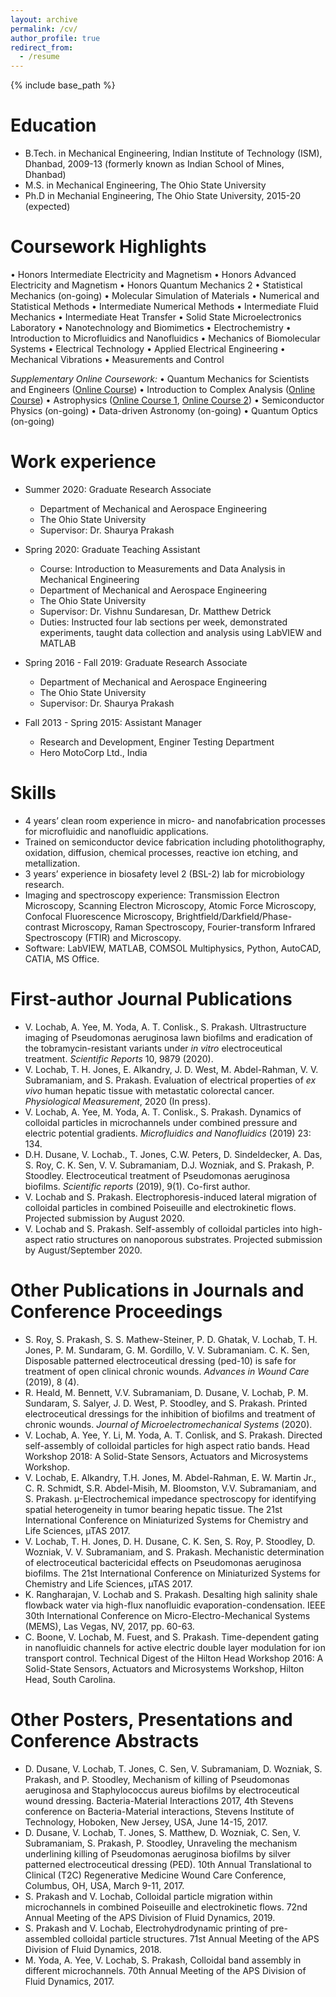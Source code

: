 ```yaml
---
layout: archive
permalink: /cv/
author_profile: true
redirect_from:
  - /resume
---
```


{% include base_path %}

Education
======
* B.Tech. in Mechanical Engineering, Indian Institute of Technology (ISM), Dhanbad, 2009-13 (formerly known as Indian School of Mines, Dhanbad)
* M.S. in Mechanical Engineering, The Ohio State University
* Ph.D in Mechanial Engineering, The Ohio State University, 2015-20 (expected)

Coursework Highlights
======

• Honors Intermediate Electricity and Magnetism • Honors Advanced Electricity and Magnetism • Honors Quantum Mechanics 2 • Statistical Mechanics (on-going) • Molecular Simulation of Materials • Numerical and Statistical Methods • Intermediate Numerical Methods • Intermediate Fluid Mechanics • Intermediate Heat Transfer • Solid State Microelectronics Laboratory • Nanotechnology and Biomimetics • Electrochemistry • Introduction to Microfluidics and Nanofluidics • Mechanics of Biomolecular Systems • Electrical Technology • Applied Electrical Engineering • Mechanical Vibrations • Measurements and Control

_Supplementary Online Coursework:_ • Quantum Mechanics for Scientists and Engineers ([Online Course](/files/QuantumMechanics_Certificate1.pdf)) • Introduction to Complex Analysis ([Online Course](/files/Certificate_ComplexAnalysis.pdf)) • Astrophysics ([Online Course 1](/files/Certificate1_Astronomy.pdf), [Online Course 2](/files/Certificate2_Astronomy.pdf)) • Semiconductor Physics (on-going) • Data-driven Astronomy (on-going) • Quantum Optics (on-going)

Work experience
======
* Summer 2020: Graduate Research Associate
  * Department of Mechanical and Aerospace Engineering
  * The Ohio State University
  * Supervisor: Dr. Shaurya Prakash

* Spring 2020: Graduate Teaching Assistant
  * Course: Introduction to Measurements and Data Analysis in Mechanical Engineering
  * Department of Mechanical and Aerospace Engineering
  * The Ohio State University
  * Supervisor: Dr. Vishnu Sundaresan, Dr. Matthew Detrick
  * Duties: Instructed four lab sections per week, demonstrated experiments, taught data collection and analysis using LabVIEW and MATLAB 

* Spring 2016 - Fall 2019: Graduate Research Associate
  * Department of Mechanical and Aerospace Engineering
  * The Ohio State University
  * Supervisor: Dr. Shaurya Prakash
  
* Fall 2013 - Spring 2015: Assistant Manager
  * Research and Development, Enginer Testing Department
  * Hero MotoCorp Ltd., India
  
Skills
======
* 4 years’ clean room experience in micro- and nanofabrication processes for microfluidic and nanofluidic applications.
* Trained on semiconductor device fabrication including photolithography, oxidation, diffusion, chemical processes, reactive ion etching, and metallization.
* 3 years’ experience in biosafety level 2 (BSL-2) lab for microbiology research.
* Imaging and spectroscopy experience: Transmission Electron Microscopy, Scanning Electron Microscopy, Atomic Force Microscopy, Confocal Fluorescence Microscopy, Brightfield/Darkfield/Phase-contrast Microscopy, Raman Spectroscopy, Fourier-transform Infrared Spectroscopy (FTIR) and Microscopy.
* Software: LabVIEW, MATLAB, COMSOL Multiphysics, Python, AutoCAD, CATIA, MS Office.

First-author Journal Publications
======
* V. Lochab, A. Yee, M. Yoda, A. T. Conlisk., S. Prakash. Ultrastructure imaging of Pseudomonas aeruginosa lawn biofilms and eradication of the tobramycin-resistant variants under _in vitro_ electroceutical treatment.  _Scientific Reports_ 10, 9879 (2020).
* V. Lochab, T. H. Jones, E. Alkandry, J. D. West, M. Abdel-Rahman, V. V. Subramaniam, and S. Prakash. Evaluation of electrical properties of _ex vivo_ human hepatic tissue with metastatic colorectal cancer. _Physiological Measurement_, 2020 (In press).
* V. Lochab, A. Yee, M. Yoda, A. T. Conlisk., S. Prakash. Dynamics of colloidal particles in microchannels under combined pressure and electric potential gradients. _Microfluidics and Nanofluidics_ (2019) 23: 134.	
* D.H. Dusane, V. Lochab., T.  Jones, C.W. Peters, D. Sindeldecker, A. Das, S. Roy, C. K. Sen, V. V. Subramaniam, D.J. Wozniak, and S. Prakash, P. Stoodley. Electroceutical treatment of Pseudomonas aeruginosa biofilms. _Scientific reports_ (2019), 9(1). Co-first author.
* V. Lochab and S. Prakash. Electrophoresis-induced lateral migration of colloidal particles in combined Poiseuille and electrokinetic flows. Projected submission by August 2020.
* V. Lochab and S. Prakash. Self-assembly of colloidal particles into high-aspect ratio structures on nanoporous substrates. Projected submission by August/September 2020.
  
Other Publications in Journals and Conference Proceedings
======
* S. Roy, S. Prakash, S. S. Mathew-Steiner, P. D. Ghatak, V. Lochab, T. H. Jones, P. M. Sundaram, G. M. Gordillo, V. V. Subramaniam. C. K. Sen, Disposable patterned electroceutical dressing (ped-10) is safe for treatment of open clinical chronic wounds. _Advances in Wound Care_ (2019), 8 (4).
* R. Heald, M. Bennett, V.V. Subramaniam, D. Dusane, V. Lochab, P. M. Sundaram, S. Salyer, J. D. West, P. Stoodley, and S. Prakash. Printed electroceutical dressings for the inhibition of biofilms and treatment of chronic wounds. _Journal of Microelectromechanical Systems_ (2020).
* V. Lochab, A. Yee, Y. Li, M. Yoda, A. T. Conlisk, and S. Prakash. Directed self-assembly of colloidal particles for high aspect ratio bands. Head Workshop 2018: A Solid-State Sensors, Actuators and Microsystems Workshop. 
* V. Lochab, E. Alkandry, T.H. Jones, M. Abdel-Rahman, E. W. Martin Jr., C. R. Schmidt, S.R. Abdel-Misih, M. Bloomston, V.V. Subramaniam, and S. Prakash. µ-Electrochemical impedance spectroscopy for identifying spatial heterogeneity in tumor bearing hepatic tissue. The 21st International Conference on Miniaturized Systems for Chemistry and Life Sciences, µTAS 2017.
* V. Lochab, T. H. Jones, D. H. Dusane, C. K. Sen, S. Roy, P. Stoodley, D. Wozniak, V. V. Subramaniam, and S. Prakash. Mechanistic determination of electroceutical bactericidal effects on Pseudomonas aeruginosa biofilms. The 21st International Conference on Miniaturized Systems for Chemistry and Life Sciences, µTAS 2017. 
* K. Rangharajan, V. Lochab and S. Prakash. Desalting high salinity shale flowback water via high-flux nanofluidic evaporation-condensation. IEEE 30th International Conference on Micro-Electro-Mechanical Systems (MEMS), Las Vegas, NV, 2017, pp. 60-63.
* C. Boone, V. Lochab, M. Fuest, and S. Prakash. Time-dependent gating in nanofluidic channels for active electric double layer modulation for ion transport control. Technical Digest of the Hilton Head Workshop 2016: A Solid-State Sensors, Actuators and Microsystems Workshop, Hilton Head, South Carolina. 

Other Posters, Presentations and Conference Abstracts
======

* D. Dusane, V. Lochab, T. Jones, C. Sen, V. Subramaniam, D. Wozniak, S. Prakash, and P. Stoodley, Mechanism of killing of Pseudomonas aeruginosa and Staphylococcus aureus biofilms by electroceutical wound dressing. Bacteria-Material Interactions 2017, 4th Stevens conference on Bacteria-Material interactions, Stevens Institute of Technology, Hoboken, New Jersey, USA, June 14-15, 2017. 
* D. Dusane, V. Lochab, T. Jones, S. Matthew, D. Wozniak, C. Sen, V. Subramaniam, S. Prakash, P. Stoodley, Unraveling the mechanism underlining killing of Pseudomonas aeruginosa biofilms by silver patterned electroceutical dressing (PED). 10th Annual Translational to Clinical (T2C) Regenerative Medicine Wound Care Conference, Columbus, OH, USA, March 9-11, 2017.
* S. Prakash and V. Lochab, Colloidal particle migration within microchannels in combined Poiseuille and electrokinetic flows. 72nd Annual Meeting of the APS Division of Fluid Dynamics, 2019.
* S. Prakash and V. Lochab, Electrohydrodynamic printing of pre-assembled colloidal particle structures. 71st Annual Meeting of the APS Division of Fluid Dynamics, 2018.
* M. Yoda, A. Yee, V. Lochab, S. Prakash, Colloidal band assembly in different microchannels. 70th Annual Meeting of the APS Division of Fluid Dynamics, 2017.

